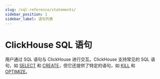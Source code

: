 ```yaml
---
slug: /sql-reference/statements/
sidebar_position: 1
sidebar_label: 语句列表
---
```



# ClickHouse SQL 语句

用户通过 SQL 语句与 ClickHouse 进行交互。ClickHouse 支持常见的 SQL 语句，如 [SELECT](select/index.md) 和 [CREATE](create/index.md)，但它还提供了特定的语句，如 [KILL](kill.md) 和 [OPTIMIZE](optimize.md)。
